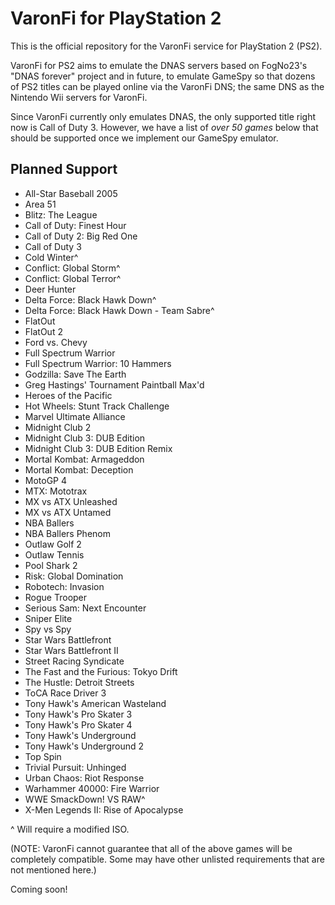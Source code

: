 # VaronFi for PlayStation 2

This is the official repository for the VaronFi service for PlayStation 2 (PS2). 

VaronFi for PS2 aims to emulate the DNAS servers based on FogNo23's "DNAS forever" project and in future, to emulate GameSpy so that dozens of PS2 titles can be played online via the VaronFi DNS; the same DNS as the Nintendo Wii servers for VaronFi. 

Since VaronFi currently only emulates DNAS, the only supported title right now is Call of Duty 3. However, we have a list of *over 50 games* below that should be supported once we implement our GameSpy emulator.

## Planned Support

- All-Star Baseball 2005
- Area 51
- Blitz: The League
- Call of Duty: Finest Hour
- Call of Duty 2: Big Red One
- Call of Duty 3
- Cold Winter^
- Conflict: Global Storm^
- Conflict: Global Terror^
- Deer Hunter
- Delta Force: Black Hawk Down^
- Delta Force: Black Hawk Down - Team Sabre^
- FlatOut
- FlatOut 2
- Ford vs. Chevy
- Full Spectrum Warrior
- Full Spectrum Warrior: 10 Hammers
- Godzilla: Save The Earth
- Greg Hastings' Tournament Paintball Max'd
- Heroes of the Pacific
- Hot Wheels: Stunt Track Challenge
- Marvel Ultimate Alliance
- Midnight Club 2
- Midnight Club 3: DUB Edition
- Midnight Club 3: DUB Edition Remix
- Mortal Kombat: Armageddon
- Mortal Kombat: Deception
- MotoGP 4
- MTX: Mototrax
- MX vs ATX Unleashed
- MX vs ATX Untamed
- NBA Ballers
- NBA Ballers Phenom
- Outlaw Golf 2
- Outlaw Tennis
- Pool Shark 2
- Risk: Global Domination
- Robotech: Invasion
- Rogue Trooper
- Serious Sam: Next Encounter
- Sniper Elite
- Spy vs Spy
- Star Wars Battlefront
- Star Wars Battlefront II
- Street Racing Syndicate
- The Fast and the Furious: Tokyo Drift
- The Hustle: Detroit Streets
- ToCA Race Driver 3
- Tony Hawk's American Wasteland
- Tony Hawk's Pro Skater 3
- Tony Hawk's Pro Skater 4
- Tony Hawk's Underground
- Tony Hawk's Underground 2
- Top Spin
- Trivial Pursuit: Unhinged
- Urban Chaos: Riot Response
- Warhammer 40000: Fire Warrior 
- WWE SmackDown! VS RAW^
- X-Men Legends II: Rise of Apocalypse

^ Will require a modified ISO.

(NOTE: VaronFi cannot guarantee that all of the above games will be completely compatible. Some may have other unlisted requirements that are not mentioned here.)

Coming soon!

